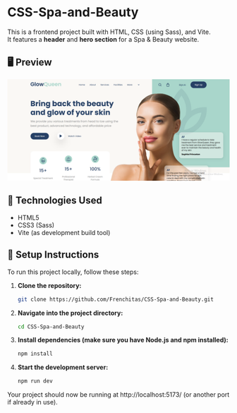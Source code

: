 # CSS-Spa-and-Beauty

This is a frontend project built with HTML, CSS (using Sass), and Vite.  
It features a **header** and **hero section** for a Spa & Beauty website.

## 🖥 Preview

![Image](src/images/Spa-and-beauty-preview.png)

## 🚀 Technologies Used

- HTML5
- CSS3 (Sass)
- Vite (as development build tool)

## 🚀 Setup Instructions

To run this project locally, follow these steps:

1. **Clone the repository:**
   ```bash
   git clone https://github.com/Frenchitas/CSS-Spa-and-Beauty.git

2. **Navigate into the project directory:**
   ```bash
   cd CSS-Spa-and-Beauty

3. **Install dependencies (make sure you have Node.js and npm installed):**
   ```bash
   npm install

4. **Start the development server:**
    ```bash
   npm run dev
Your project should now be running at http://localhost:5173/ (or another port if already in use).
